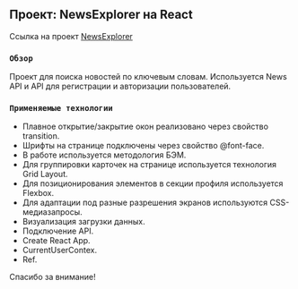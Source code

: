 ## Проект: NewsExplorer на React

Ссылка на проект [NewsExplorer](https://newsapp.me/)

### `Обзор`

Проект для поиска новостей по ключевым словам. Используется News API и API для регистрации и авторизации пользователей.<br />

### `Применяемые технологии`

* Плавное открытие/закрытие окон реализовано через свойство transition.
* Шрифты на странице подключены через свойство @font-face.
* В работе используется методология БЭМ.
* Для группировки карточек на странице используется технология Grid Layout.
* Для позиционирования элементов в секции профиля используется Flexbox.
* Для адаптации под разные разрешения экранов используются CSS-медиазапросы.
* Визуализация загрузки данных.
* Подключение API.
* Create React App.
* CurrentUserContex.
* Ref.

Cпасибо за внимание!
